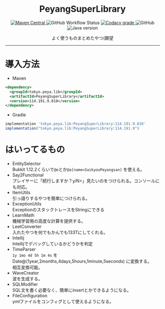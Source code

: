 <h1 align="center">PeyangSuperLibrary</h1>

<p align="center">
    <a href="https://search.maven.org/search?q=g:%22tokyo.peya.lib%22%20AND%20a:%22PeyangSuperLibrary">
        <img alt="Maven Central" src="https://img.shields.io/maven-central/v/tokyo.peya.lib/PeyangSuperLibrary.svg?label=Maven%20Central&style=flat-square">
    </a>
    <img alt="GitHub Workflow Status" src="https://img.shields.io/github/workflow/status/P2P-Develop/PeyangSuperLibrary/Java%20CI%20with%20Maven?style=flat-square">
    <a href="https://www.codacy.com/gh/P2P-Develop/PeyangSuperLibrary/dashboard?utm_source=github.com&amp;utm_medium=referral&amp;utm_content=P2P-Develop/PeyangSuperLibrary&amp;utm_campaign=Badge_Grade">
        <img alt="Codacy grade" src="https://img.shields.io/codacy/grade/2e4e46dd3db54b23843fba42e471aa72?logo=codacy&style=flat-square">
    </a>
    <img alt="GitHub" src="https://img.shields.io/github/license/P2P-Develop/PeyangSuperLibrary?style=flat-square">
    <img alt="Java version" src="https://img.shields.io/static/v1?label=Java%20version&message=1.8&color=success&style=flat-square">
</p>

<p align="center">よく使うものまとめたやつ(願望</p>

---
# 導入方法
+ Maven
```xml
<dependency>
  <groupId>tokyo.peya.lib</groupId>
  <artifactId>PeyangSuperLibrary</artifactId>
  <version>114.191.9.810</version>
</dependency>
```
+ Gradle
```js
implementation 'tokyo.peya.lib:PeyangSuperLibrary:114.191.9.810'
implementation("tokyo.peya.lib:PeyangSuperLibrary:114.191.9")
```

# はいってるもの

+ EntitySelector  
  Bukkit 1.12.2くらいで`@e`とか`@a[name=SaikyouPeyangsan]` を使える。
+ Say2Functional  
  プレイヤーに「続行しますか？y/N>」見たいのをつけられる。コンソールにも対応。
+ ItemUtils  
  引っ語りするやつを簡単につけられる。
+ ExceptionUtils  
  ExceptionのスタックトレースをStringにできる
+ LearnMath  
  機械学習用の高度な計算を提供する。
+ LeetConverter  
  入れたやつを何でもかんでも133Tにしてくれる。
+ Intellij  
  Intellijでデバッグしているかどうかを判定
+ TimeParser  
  `1y 1mo 4d 5h 1m 4s` を Date@\(1year,2months,4days,5hours,1minute,5seconds\) に変換する。  
  相互変換可能。
+ WaveCreator  
  波を生成する。
+ SQLModifier  
  SQL文を書く必要なく、簡単にinsertとかできるようになる。
+ FileConfiguration  
  ymlファイルをコンフィグとして使えるようになる。
